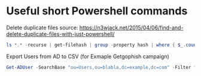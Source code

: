 # Useful short Powershell commands 

Delete duplicate files source: https://n3wjack.net/2015/04/06/find-and-delete-duplicate-files-with-just-powershell/
```powershell
ls *.* -recurse | get-filehash | group -property hash | where { $_.count -gt 1 } | % { $_.group | select -skip 1 } | del
```
Export Users from AD to CSV (for Exmaple Getgophish campaign)
```powershell
Get-ADUser -SearchBase "ou=Users,ou=blabla,dc=example,dc=com" -Filter * -Properties * | select GivenName, SurName, EmailAddress | export-csv -Path "" -Encoding Default
```
